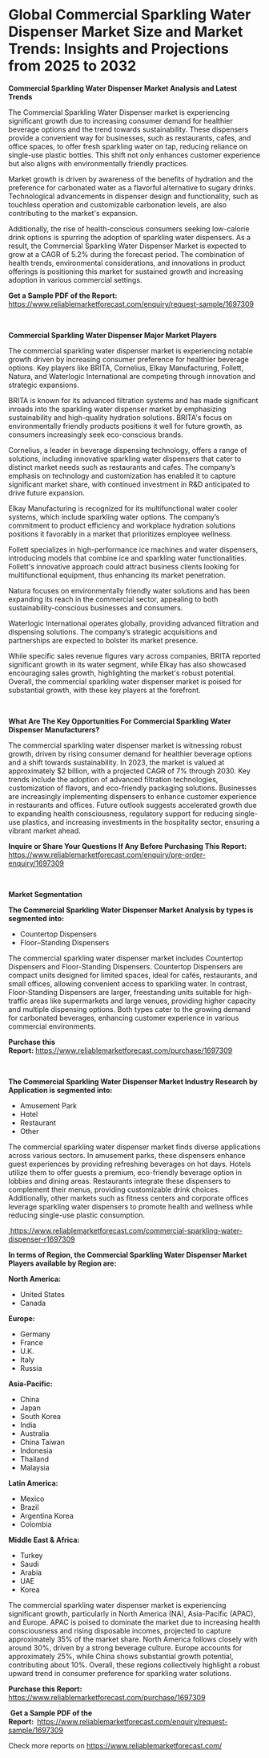 <p><h1>Global Commercial Sparkling Water Dispenser Market Size and Market Trends: Insights and Projections from 2025 to 2032</h1></p><p><strong>Commercial Sparkling Water Dispenser Market Analysis and Latest Trends</strong></p>
<p><p>The Commercial Sparkling Water Dispenser market is experiencing significant growth due to increasing consumer demand for healthier beverage options and the trend towards sustainability. These dispensers provide a convenient way for businesses, such as restaurants, cafes, and office spaces, to offer fresh sparkling water on tap, reducing reliance on single-use plastic bottles. This shift not only enhances customer experience but also aligns with environmentally friendly practices.</p><p>Market growth is driven by awareness of the benefits of hydration and the preference for carbonated water as a flavorful alternative to sugary drinks. Technological advancements in dispenser design and functionality, such as touchless operation and customizable carbonation levels, are also contributing to the market's expansion.</p><p>Additionally, the rise of health-conscious consumers seeking low-calorie drink options is spurring the adoption of sparkling water dispensers. As a result, the Commercial Sparkling Water Dispenser Market is expected to grow at a CAGR of 5.2% during the forecast period. The combination of health trends, environmental considerations, and innovations in product offerings is positioning this market for sustained growth and increasing adoption in various commercial settings.</p></p>
<p><strong>Get a Sample PDF of the Report:&nbsp;</strong> <a href="https://www.reliablemarketforecast.com/enquiry/request-sample/1697309?utm_campaign=3225&utm_medium=2&utm_source=Github&utm_content=ia&utm_term=08042025&utm_id=commercial-sparkling-water-dispenser">https://www.reliablemarketforecast.com/enquiry/request-sample/1697309</a></p>
<p>&nbsp;</p>
<p><strong>Commercial Sparkling Water Dispenser Major Market Players</strong></p>
<p><p>The commercial sparkling water dispenser market is experiencing notable growth driven by increasing consumer preference for healthier beverage options. Key players like BRITA, Cornelius, Elkay Manufacturing, Follett, Natura, and Waterlogic International are competing through innovation and strategic expansions.</p><p>BRITA is known for its advanced filtration systems and has made significant inroads into the sparkling water dispenser market by emphasizing sustainability and high-quality hydration solutions. BRITA's focus on environmentally friendly products positions it well for future growth, as consumers increasingly seek eco-conscious brands.</p><p>Cornelius, a leader in beverage dispensing technology, offers a range of solutions, including innovative sparkling water dispensers that cater to distinct market needs such as restaurants and cafes. The company’s emphasis on technology and customization has enabled it to capture significant market share, with continued investment in R&D anticipated to drive future expansion.</p><p>Elkay Manufacturing is recognized for its multifunctional water cooler systems, which include sparkling water options. The company’s commitment to product efficiency and workplace hydration solutions positions it favorably in a market that prioritizes employee wellness.</p><p>Follett specializes in high-performance ice machines and water dispensers, introducing models that combine ice and sparkling water functionalities. Follett's innovative approach could attract business clients looking for multifunctional equipment, thus enhancing its market penetration.</p><p>Natura focuses on environmentally friendly water solutions and has been expanding its reach in the commercial sector, appealing to both sustainability-conscious businesses and consumers.</p><p>Waterlogic International operates globally, providing advanced filtration and dispensing solutions. The company’s strategic acquisitions and partnerships are expected to bolster its market presence.</p><p>While specific sales revenue figures vary across companies, BRITA reported significant growth in its water segment, while Elkay has also showcased encouraging sales growth, highlighting the market's robust potential. Overall, the commercial sparkling water dispenser market is poised for substantial growth, with these key players at the forefront.</p></p>
<p>&nbsp;</p>
<p><strong>What Are The Key Opportunities For Commercial Sparkling Water Dispenser Manufacturers?</strong></p>
<p><p>The commercial sparkling water dispenser market is witnessing robust growth, driven by rising consumer demand for healthier beverage options and a shift towards sustainability. In 2023, the market is valued at approximately $2 billion, with a projected CAGR of 7% through 2030. Key trends include the adoption of advanced filtration technologies, customization of flavors, and eco-friendly packaging solutions. Businesses are increasingly implementing dispensers to enhance customer experience in restaurants and offices. Future outlook suggests accelerated growth due to expanding health consciousness, regulatory support for reducing single-use plastics, and increasing investments in the hospitality sector, ensuring a vibrant market ahead.</p></p>
<p><strong>Inquire or Share Your Questions If Any Before Purchasing This Report:</strong> <a href="https://www.reliablemarketforecast.com/enquiry/pre-order-enquiry/1697309?utm_campaign=3225&utm_medium=2&utm_source=Github&utm_content=ia&utm_term=08042025&utm_id=commercial-sparkling-water-dispenser">https://www.reliablemarketforecast.com/enquiry/pre-order-enquiry/1697309</a></p>
<p>&nbsp;</p>
<p><strong>Market Segmentation</strong></p>
<p><strong>The Commercial Sparkling Water Dispenser Market Analysis by types is segmented into:</strong></p>
<p><ul><li>Countertop Dispensers</li><li>Floor–Standing Dispensers</li></ul></p>
<p><p>The commercial sparkling water dispenser market includes Countertop Dispensers and Floor-Standing Dispensers. Countertop Dispensers are compact units designed for limited spaces, ideal for cafés, restaurants, and small offices, allowing convenient access to sparkling water. In contrast, Floor-Standing Dispensers are larger, freestanding units suitable for high-traffic areas like supermarkets and large venues, providing higher capacity and multiple dispensing options. Both types cater to the growing demand for carbonated beverages, enhancing customer experience in various commercial environments.</p></p>
<p><strong>Purchase this Report:&nbsp;</strong><a href="https://www.reliablemarketforecast.com/purchase/1697309?utm_campaign=3225&utm_medium=2&utm_source=Github&utm_content=ia&utm_term=08042025&utm_id=commercial-sparkling-water-dispenser">https://www.reliablemarketforecast.com/purchase/1697309</a></p>
<p>&nbsp;</p>
<p><strong>The Commercial Sparkling Water Dispenser Market Industry Research by Application is segmented into:</strong></p>
<p><ul><li>Amusement Park</li><li>Hotel</li><li>Restaurant</li><li>Other</li></ul></p>
<p><p>The commercial sparkling water dispenser market finds diverse applications across various sectors. In amusement parks, these dispensers enhance guest experiences by providing refreshing beverages on hot days. Hotels utilize them to offer guests a premium, eco-friendly beverage option in lobbies and dining areas. Restaurants integrate these dispensers to complement their menus, providing customizable drink choices. Additionally, other markets such as fitness centers and corporate offices leverage sparkling water dispensers to promote health and wellness while reducing single-use plastic consumption.</p></p>
<p><a href="https://www.reliablemarketforecast.com/commercial-sparkling-water-dispenser-r1697309?utm_campaign=3225&utm_medium=2&utm_source=Github&utm_content=ia&utm_term=08042025&utm_id=commercial-sparkling-water-dispenser">&nbsp;https://www.reliablemarketforecast.com/commercial-sparkling-water-dispenser-r1697309</a></p>
<p><strong>In terms of Region, the Commercial Sparkling Water Dispenser Market Players available by Region are:</strong></p>
<p>
    <p> <strong> North America: </strong>
        <ul>
            <li>United States</li>
            <li>Canada</li>
        </ul>
        </p> 
    <p> <strong> Europe: </strong>
        <ul>
            <li>Germany</li>
            <li>France</li>
            <li>U.K.</li>
            <li>Italy</li>
            <li>Russia</li>
        </ul>
        </p> 
    <p> <strong> Asia-Pacific: </strong>
        <ul>
            <li>China</li>
            <li>Japan</li>
            <li>South Korea</li>
            <li>India</li>
            <li>Australia</li>
            <li>China Taiwan</li>
            <li>Indonesia</li>
            <li>Thailand</li>
            <li>Malaysia</li>
        </ul>
        </p> 
    <p> <strong> Latin America: </strong>
        <ul>
            <li>Mexico</li>
            <li>Brazil</li>
            <li>Argentina Korea</li>
            <li>Colombia</li>
        </ul>
        </p> 
    <p> <strong> Middle East & Africa: </strong>
        <ul>
            <li>Turkey</li>
            <li>Saudi</li>
            <li>Arabia</li>
            <li>UAE</li>
            <li>Korea</li>
        </ul>
    </p>
    </p>
<p><p>The commercial sparkling water dispenser market is experiencing significant growth, particularly in North America (NA), Asia-Pacific (APAC), and Europe. APAC is poised to dominate the market due to increasing health consciousness and rising disposable incomes, projected to capture approximately 35% of the market share. North America follows closely with around 30%, driven by a strong beverage culture. Europe accounts for approximately 25%, while China shows substantial growth potential, contributing about 10%. Overall, these regions collectively highlight a robust upward trend in consumer preference for sparkling water solutions.</p></p>
<p><strong>Purchase this Report: </strong><a href="https://www.reliablemarketforecast.com/purchase/1697309?utm_campaign=3225&utm_medium=2&utm_source=Github&utm_content=ia&utm_term=08042025&utm_id=commercial-sparkling-water-dispenser">https://www.reliablemarketforecast.com/purchase/1697309</a></p>
<p>&nbsp;<strong>Get a Sample PDF of the Report:&nbsp;&nbsp;</strong><a href="https://www.reliablemarketforecast.com/enquiry/request-sample/1697309?utm_campaign=3225&utm_medium=2&utm_source=Github&utm_content=ia&utm_term=08042025&utm_id=commercial-sparkling-water-dispenser">https://www.reliablemarketforecast.com/enquiry/request-sample/1697309</a></p>
<p><strong></strong></p>
<p>Check more reports on <a href="https://www.reliablemarketforecast.com/?utm_campaign=3225&utm_medium=2&utm_source=Github&utm_content=ia&utm_term=08042025&utm_id=commercial-sparkling-water-dispenser">https://www.reliablemarketforecast.com/</a></p>